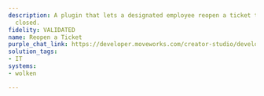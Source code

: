 ```yaml
---
description: A plugin that lets a designated employee reopen a ticket that was previously
  closed.
fidelity: VALIDATED
name: Reopen a Ticket
purple_chat_link: https://developer.moveworks.com/creator-studio/developer-tools/purple-chat-builder/?workspace=%7B%22title%22%3A%22My+Workspace%22%2C%22botSettings%22%3A%7B%22name%22%3A%22%22%2C%22imageUrl%22%3A%22%22%7D%2C%22mocks%22%3A%5B%7B%22id%22%3A633%2C%22title%22%3A%22New+Mock%22%2C%22transcript%22%3A%7B%22settings%22%3A%7B%22colorStyle%22%3A%22LIGHT%22%2C%22startTime%22%3A%2211%3A43+AM%22%2C%22defaultPerson%22%3A%22GWEN%22%2C%22editable%22%3Atrue%2C%22botName%22%3A%22%22%2C%22botImageUrl%22%3A%22%22%7D%2C%22messages%22%3A%5B%7B%22from%22%3A%22USER%22%2C%22text%22%3A%22I+need+to+reopen+the+ticket+about+the+server+upgrade.%22%7D%2C%7B%22from%22%3A%22ANNOTATION%22%2C%22text%22%3A%22%3Cp%3ESearches+Wolken+for+closed+tickets+containing+%27server+upgrade%27.%3C%2Fp%3E%22%7D%2C%7B%22from%22%3A%22BOT%22%2C%22text%22%3A%22%3Cp%3EI+found+these+closed+tickets+related+to+%27server+upgrade%27%3A%3C%2Fp%3E%22%2C%22cards%22%3A%5B%7B%22title%22%3A%22Ticket+123%3A+Server+upgrade+for+analytics+team%22%2C%22text%22%3A%22Status%3A+Closed%22%2C%22buttons%22%3A%5B%7B%22style%22%3A%22PRIMARY%22%2C%22text%22%3A%22Reopen+this+Ticket%22%7D%5D%7D%2C%7B%22title%22%3A%22Ticket+456%3A+Post-upgrade+checks+for+main+server%22%2C%22text%22%3A%22Status%3A+Closed%22%2C%22buttons%22%3A%5B%7B%22text%22%3A%22Reopen+this+Ticket%22%7D%5D%7D%5D%7D%2C%7B%22from%22%3A%22BOT%22%2C%22text%22%3A%22%3Cp%3EThe+ticket+%27Server+upgrade+for+analytics+team%27+has+been+reopened.%3C%2Fp%3E%22%2C%22cards%22%3A%5B%7B%22title%22%3A%22%3Cp%3ETicket+Reopened%3C%2Fp%3E%22%2C%22text%22%3A%22%3Cp%3E%3Cb%3ETicket%3A%3C%2Fb%3E+Server+upgrade+for+analytics+team%3Cbr%3E%3Cb%3EStatus%3A%3C%2Fb%3E+Reopened%3Cbr%3E%3C%2Fp%3E%22%2C%22buttons%22%3A%5B%7B%22style%22%3A%22PRIMARY%22%2C%22text%22%3A%22View%22%7D%5D%7D%5D%7D%5D%7D%7D%5D%7D
solution_tags:
- IT
systems:
- wolken

---
```

